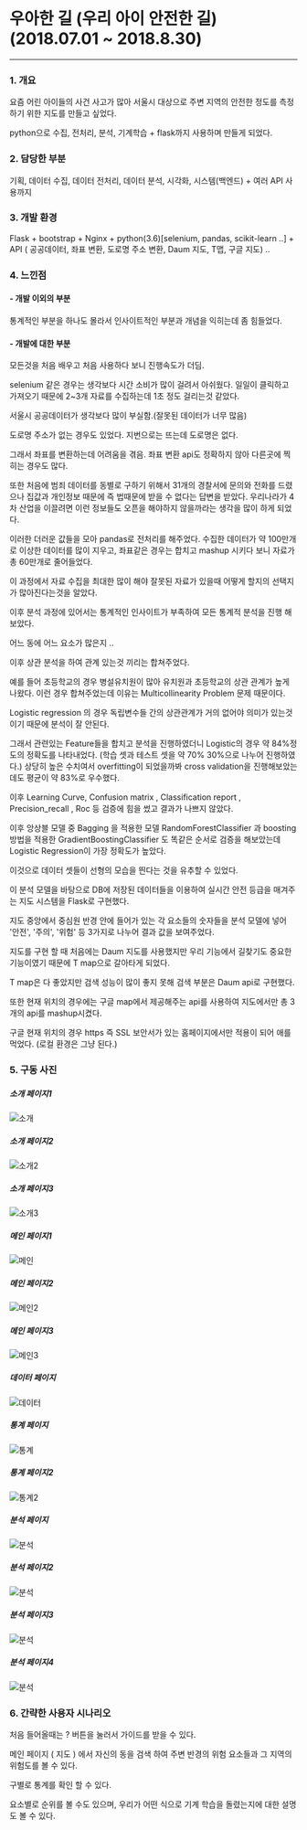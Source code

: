 # 우아한 길 (우리 아이 안전한 길)(2018.07.01 ~ 2018.8.30)
---

### 1. 개요 

요즘 어린 아이들의 사건 사고가 많아 서울시 대상으로 주변 지역의 안전한 정도를 측정하기 위한 지도를 만들고 싶었다.

python으로 수집, 전처리, 분석, 기계학습 + flask까지 사용하며 만들게 되었다.

### 2. 담당한 부분
 
기획, 데이터 수집, 데이터 전처리, 데이터 분석, 시각화, 시스템(백엔드) + 여러 API 사용까지
 
### 3. 개발 환경
 
 Flask + bootstrap + Nginx + python(3.6)[selenium, pandas, scikit-learn ..] + API ( 공공데이터, 좌표 변환, 도로명 주소 변환, Daum 지도, T맵, 구글 지도) ..
 
### 4. 느낀점
 
#### - 개발 이외의 부분
 
 통계적인 부분을 하나도 몰라서 인사이트적인 부분과 개념을 익히는데 좀 힘들었다.
 
#### - 개발에 대한 부분
 
 모든것을 처음 배우고 처음 사용하다 보니 진행속도가 더딤.
 
 selenium 같은 경우는 생각보다 시간 소비가 많이 걸려서 아쉬웠다. 일일이 클릭하고 가져오기 때문에 2~3개 자료를 수집하는데 1초 정도 걸리는것 같았다.
 
 서울시 공공데이터가 생각보다 많이 부실함.(잘못된 데이터가 너무 많음)
 
 도로명 주소가 없는 경우도 있었다. 지번으로는 뜨는데 도로명은 없다.
 
 그래서 좌표를 변환하는데 어려움을 겪음. 좌표 변환 api도 정확하지 않아 다른곳에 찍히는 경우도 많다.
 
 또한 처음에 범죄 데이터를 동별로 구하기 위해서 31개의 경찰서에 문의와 전화를 드렸으나 집값과 개인정보 때문에 즉 법때문에 받을 수 없다는 답변을 받았다. 우리나라가 4차 산업을 이끌려면 이런 정보들도 오픈을 해야하지 않을까라는 생각을 많이 하게 되었다.
 
 이러한 더러운 값들을 모아 pandas로 전처리를 해주었다. 수집한 데이터가 약 100만개로 이상한 데이터를 많이 지우고, 좌표같은 경우는 합치고 mashup 시키다 보니 자료가 총 60만개로 줄어들었다.
 
 이 과정에서 자료 수집을 최대한 많이 해야 잘못된 자료가 있을때 어떻게 할지의 선택지가 많아진다는것을 알았다.
 
 이후 분석 과정에 있어서는 통계적인 인사이트가 부족하여 모든 통계적 분석을 진행 해보았다.
 
 어느 동에 어느 요소가 많은지 ..
 
 이후 상관 분석을 하여 관계 있는것 끼리는 합쳐주었다.
 
 예를 들어 초등학교의 경우 병설유치원이 많아 유치원과 초등학교의 상관 관계가 높게 나왔다. 이런 경우 합쳐주었는데 이유는 Multicollinearity Problem
문제 때문이다. 

Logistic regression 의 경우 독립변수들 간의 상관관계가 거의 없어야 의미가 있는것이기 때문에 분석이 잘 안된다.

그래서 관련있는 Feature들을 합치고 분석을 진행하였더니 Logistic의 경우 약 84%정도의 정확도를 나타내었다. (학습 셋과 테스트 셋을 약 70% 30%으로 나누어 진행하였다.) 상당히 높은 수치여서 overfitting이 되었을까봐 cross validation을 진행해보았는데도 평균이 약 83%로 우수했다.

이후 Learning Curve, Confusion matrix , Classification report , Precision_recall , Roc 등 검증에 힘을 썼고 결과가 나쁘지 않았다.

이후 앙상블 모델 중 Bagging 을 적용한 모델 RandomForestClassifier 과 boosting 방법을 적용한 GradientBoostingClassifier 도 똑같은 순서로 검증을 해보았는데 Logistic Regression이 가장 정확도가 높았다. 

이것으로 데이터 셋들이 선형의 모습을 띈다는 것을 유추할 수 있었다.

이 분석 모델을 바탕으로 DB에 저장된 데이터들을 이용하여 실시간 안전 등급을 매겨주는 지도 시스템을 Flask로 구현했다.

지도 중앙에서 중심원 반경 안에 들어가 있는 각 요소들의 숫자들을 분석 모델에 넣어 '안전', '주의', '위험' 등 3가지로 나누어 결과 값을 보여주었다.

지도를 구현 할 때 처음에는 Daum 지도를 사용했지만 우리 기능에서 길찾기도 중요한 기능이였기 때문에 T map으로 갈아타게 되었다.

T map은 다 좋았지만 검색 성능이 많이 좋지 못해 검색 부분은 Daum api로 구현했다.

또한 현재 위치의 경우에는 구글 map에서 제공해주는 api를 사용하여 지도에서만 총 3개의 api를 mashup시켰다.

구글 현재 위치의 경우 https 즉 SSL 보안서가 있는 홈페이지에서만 적용이 되어 애를 먹었다. (로컬 환경은 그냥 된다.)

### 5. 구동 사진

##### 소개 페이지1

![소개](./intro/so1.png)

##### 소개 페이지2

![소개2](./intro/so2.png)

##### 소개 페이지3

![소개3](./intro/so3.png)

##### 메인 페이지1

![메인](./intro/main1.png)

##### 메인 페이지2

![메인2](./intro/main2.png)

##### 메인 페이지3

![메인3](./intro/main3.png)

##### 데이터 페이지

![데이터](./intro/data.png)

##### 통계 페이지

![통계](./intro/tong1.png)

##### 통계 페이지2

![통계2](./intro/tong2.png)

##### 분석 페이지

![분석](./intro/bun1.png)

##### 분석 페이지2

![분석](./intro/bun2.png)

##### 분석 페이지3

![분석](./intro/bun3.png)

##### 분석 페이지4

![분석](./intro/bun4.png)


### 6. 간략한 사용자 시나리오

처음 들어올때는 ? 버튼을 눌러서 가이드를 받을 수 있다.

메인 페이지 ( 지도 ) 에서 자신의 동을 검색 하여 주변 반경의 위험 요소들과 그 지역의 위험도를 볼 수 있다.

구별로 통계를 확인 할 수 있다.

요소별로 순위를 볼 수도 있으며, 우리가 어떤 식으로 기계 학습을 돌렸는지에 대한 설명도 볼 수 있다.


